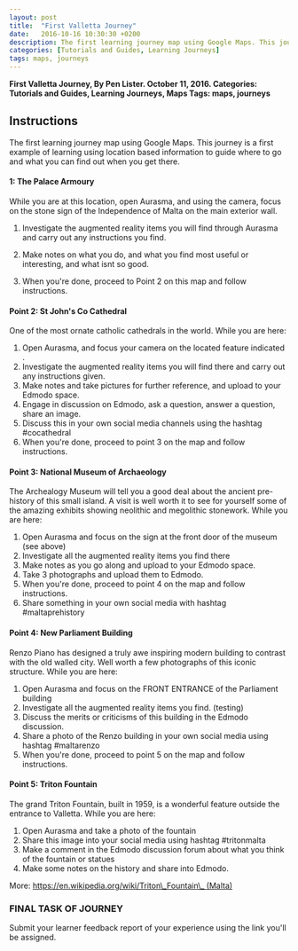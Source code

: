 ```yaml
---
layout: post
title:  "First Valletta Journey"
date:   2016-10-16 10:30:30 +0200
description: The first learning journey map using Google Maps. This journey is a first example of learning using location based information to guide where to go and what you can find out when you get there.
categories: [Tutorials and Guides, Learning Journeys]
tags: maps, journeys
---
```


**First Valletta Journey, By Pen Lister. October 11, 2016. Categories: Tutorials and Guides, Learning Journeys, Maps Tags: maps, journeys**


## **Instructions**
The first learning journey map using Google Maps. This journey is a first example of learning using location based information to guide where to go and what you can find out when you get there.

#### 1: The Palace Armoury

While you are at this location, open Aurasma, and using the camera, focus on the stone sign of the Independence of Malta on the main exterior wall.

1. Investigate the augmented reality items you will find through Aurasma and carry out any instructions you find.

2. Make notes on what you do, and what you find most useful or interesting, and what isnt so good.

3. When you're done, proceed to Point 2 on this map and follow instructions.

#### Point 2: St John's Co Cathedral

One of the most ornate catholic cathedrals in the world. While you are here:
 1. Open Aurasma, and focus your camera on the located feature indicated .
 2. Investigate the augmented reality items you will find there and carry out any instructions given.
 3. Make notes and take pictures for further reference, and upload to your Edmodo space.
 4. Engage in discussion on Edmodo, ask a question, answer a question, share an image.
 5. Discuss this in your own social media channels using the hashtag #cocathedral
 6. When you're done, proceed to point 3 on the map and follow instructions.

#### Point 3: National Museum of Archaeology

The Archealogy Museum will tell you a good deal about the ancient pre-history of this small island. A visit is well worth it to see for yourself some of the amazing exhibits showing neolithic and megolithic stonework. While you are here:
 1. Open Aurasma and focus on the sign at the front door of the museum (see above)
 2. Investigate all the augmented reality items you find there
 3. Make notes as you go along and upload to your Edmodo space.
 4. Take 3 photographs and upload them to Edmodo.
 5. When you're done, proceed to point 4 on the map and follow instructions.
 6. Share something in your own social media with hashtag #maltaprehistory

#### Point 4: New Parliament Building

Renzo Piano has designed a truly awe inspiring modern building to contrast with the old walled city. Well worth a few photographs of this iconic structure. While you are here:
 1. Open Aurasma and focus on the FRONT ENTRANCE of the Parliament building
 2. Investigate all the augmented reality items you find. (testing)
 3. Discuss the merits or criticisms of this building in the Edmodo discussion.
 4. Share a photo of the Renzo building in your own social media using hashtag #maltarenzo
 5. When you're done, proceed to point 5 on the map and follow instructions.

#### Point 5: Triton Fountain

The grand Triton Fountain, built in 1959, is a wonderful feature outside the entrance to Valletta. While you are here:
 1. Open Aurasma and take a photo of the fountain
 2. Share this image into your social media using hashtag #tritonmalta
 3. Make a comment in the Edmodo discussion forum about what you think of the fountain or statues
 4. Make some notes on the history and share into Edmodo.

More: [ https://en.wikipedia.org/wiki/Triton\_Fountain\_ (Malta)]( https://en.wikipedia.org/wiki/Triton_Fountain_ (Malta))


### FINAL TASK OF JOURNEY

Submit your learner feedback report of your experience using the link you'll be assigned.



